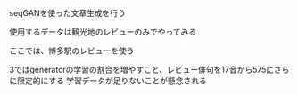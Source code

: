 seqGANを使った文章生成を行う

使用するデータは観光地のレビューのみでやってみる

ここでは、博多駅のレビューを使う

3ではgeneratorの学習の割合を増やすこと、レビュー俳句を17音から575にさらに限定的にする
学習データが足りないことが懸念される
